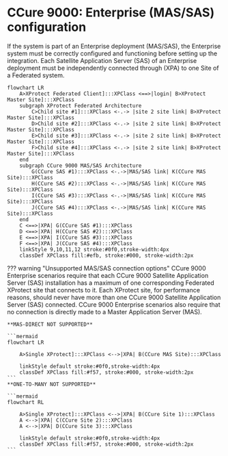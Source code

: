 # CCure 9000: Enterprise (MAS/SAS) configuration

If the  system is part of an Enterprise deployment (MAS/SAS), the Enterprise system must be correctly configured and functioning before setting up the integration. Each  Satellite Application Server (SAS) of an Enterprise deployment must be independently connected through  (XPA) to one  Site of a Federated system.

```mermaid
flowchart LR
    A>XProtect Federated Client]:::XPClass <==>|login| B>XProtect Master Site]:::XPClass
    subgraph XProtect Federated Architecture
        C>Child site #1]:::XPClass <-.-> |site 2 site link| B>XProtect Master Site]:::XPClass
        D>Child site #2]:::XPClass <-.-> |site 2 site link| B>XProtect Master Site]:::XPClass
        E>Child site #3]:::XPClass <-.-> |site 2 site link| B>XProtect Master Site]:::XPClass
        F>Child site #4]:::XPClass <-.-> |site 2 site link| B>XProtect Master Site]:::XPClass
    end
    subgraph CCure 9000 MAS/SAS Architecture
        G(CCure SAS #1):::XPClass <-.->|MAS/SAS link| K(CCure MAS Site):::XPClass
        H(CCure SAS #2):::XPClass <-.->|MAS/SAS link| K(CCure MAS Site):::XPClass
        I(CCure SAS #3):::XPClass <-.->|MAS/SAS link| K(CCure MAS Site):::XPClass
        J(CCure SAS #4):::XPClass <-.->|MAS/SAS link| K(CCure MAS Site):::XPClass
    end
    C <==>|XPA| G(CCure SAS #1):::XPClass
    D <==>|XPA| H(CCure SAS #2):::XPClass
    E <==>|XPA| I(CCure SAS #3):::XPClass
    F <==>|XPA| J(CCure SAS #4):::XPClass
    linkStyle 9,10,11,12 stroke:#0f0,stroke-width:4px
    classDef XPClass fill:#efb, stroke:#000, stroke-width:2px
```
??? warning "Unsupported MAS/SAS connection options"
    CCure 9000 Enterprise scenarios require that each CCure 9000 Satellite Application Server (SAS) installation has a maximum of one corresponding Federated XProtect site that connects to it. Each XProtect site, for performance reasons, should never have more than one CCure 9000 Satellite Application Server (SAS) connected. CCure 9000 Enterprise scenarios also require that no connection is directly made to a Master Application Server (MAS).

    **MAS-DIRECT NOT SUPPORTED**

    ```mermaid
    flowchart LR
    
        A>Single XProtect]:::XPClass <-->|XPA| B(CCure MAS Site):::XPClass
    
        linkStyle default stroke:#0f0,stroke-width:4px
        classDef XPClass fill:#f57, stroke:#000, stroke-width:2px
    ```
    **ONE-TO-MANY NOT SUPPORTED**

    ```mermaid
    flowchart RL

        A>Single XProtect]:::XPClass <-->|XPA| B(CCure Site 1):::XPClass
        A <-->|XPA| C(CCure Site 2):::XPClass
        A <-->|XPA| D(CCure Site 3):::XPClass
    
        linkStyle default stroke:#0f0,stroke-width:4px
        classDef XPClass fill:#f57, stroke:#000, stroke-width:2px
    ```